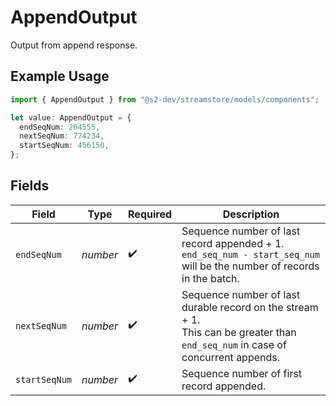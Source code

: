 # AppendOutput

Output from append response.

## Example Usage

```typescript
import { AppendOutput } from "@s2-dev/streamstore/models/components";

let value: AppendOutput = {
  endSeqNum: 264555,
  nextSeqNum: 774234,
  startSeqNum: 456150,
};
```

## Fields

| Field                                                                                                                           | Type                                                                                                                            | Required                                                                                                                        | Description                                                                                                                     |
| ------------------------------------------------------------------------------------------------------------------------------- | ------------------------------------------------------------------------------------------------------------------------------- | ------------------------------------------------------------------------------------------------------------------------------- | ------------------------------------------------------------------------------------------------------------------------------- |
| `endSeqNum`                                                                                                                     | *number*                                                                                                                        | :heavy_check_mark:                                                                                                              | Sequence number of last record appended + 1.<br/>`end_seq_num - start_seq_num` will be the number of records in the batch.      |
| `nextSeqNum`                                                                                                                    | *number*                                                                                                                        | :heavy_check_mark:                                                                                                              | Sequence number of last durable record on the stream + 1.<br/>This can be greater than `end_seq_num` in case of concurrent appends. |
| `startSeqNum`                                                                                                                   | *number*                                                                                                                        | :heavy_check_mark:                                                                                                              | Sequence number of first record appended.                                                                                       |